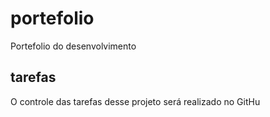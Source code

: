 # portefolio
Portefolio do desenvolvimento

## tarefas

O controle das tarefas desse projeto será realizado no GitHu
